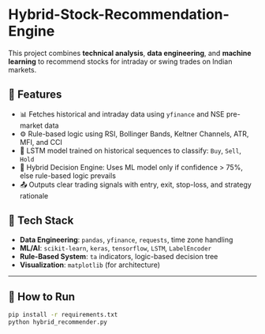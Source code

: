 # Hybrid-Stock-Recommendation-Engine
This project combines **technical analysis**, **data engineering**, and **machine learning** to recommend stocks for intraday or swing trades on Indian markets.

## 🔧 Features
- 📊 Fetches historical and intraday data using `yfinance` and NSE pre-market data
- ⚙️ Rule-based logic using RSI, Bollinger Bands, Keltner Channels, ATR, MFI, and CCI
- 🧠 LSTM model trained on historical sequences to classify: `Buy`, `Sell`, `Hold`
- 🧬 Hybrid Decision Engine: Uses ML model only if confidence > 75%, else rule-based logic prevails
- 📤 Outputs clear trading signals with entry, exit, stop-loss, and strategy rationale

## 🧪 Tech Stack
- **Data Engineering**: `pandas`, `yfinance`, `requests`, time zone handling
- **ML/AI**: `scikit-learn`, `keras`, `tensorflow`, `LSTM`, `LabelEncoder`
- **Rule-Based System**: `ta` indicators, logic-based decision tree
- **Visualization**: `matplotlib` (for architecture)

---

## 🚀 How to Run
```bash
pip install -r requirements.txt
python hybrid_recommender.py
